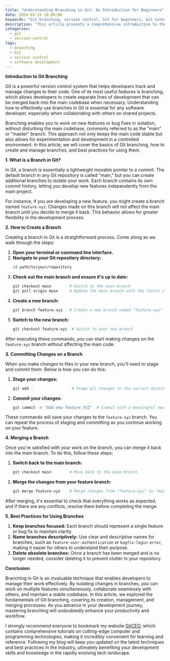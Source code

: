 ```yaml
---
title: "Understanding Branching in Git: An Introduction for Beginners"
date: 2024-03-15 10:00:00
keywords: "Git branching, version control, Git for beginners, Git tutorials, software development"
description: "This article presents a comprehensive introduction to the concept of branching in Git, a crucial tool for version control in software development. Branching allows developers to work on different features without affecting the main codebase. We will explore the fundamentals of Git branching, including its benefits, how to create and manage branches, and practical examples to help beginners understand this essential aspect of Git. By the end of this tutorial, readers will have a clear grasp of branching, enhancing their productivity and collaborative capabilities in software projects."
categories:
  - git
  - version-control
tags:
  - branching
  - Git
  - version control
  - software development
---
```


**Introduction to Git Branching**

Git is a powerful version control system that helps developers track and manage changes to their code. One of its most useful features is branching, which allows developers to create separate lines of development that can be merged back into the main codebase when necessary. Understanding how to effectively use branches in Git is essential for any software developer, especially when collaborating with others on shared projects.

Branching enables you to work on new features or bug fixes in isolation, without disturbing the main codebase, commonly referred to as the "main" or "master" branch. This approach not only keeps the main code stable but also allows for experimentation and development in a controlled environment. In this article, we will cover the basics of Git branching, how to create and manage branches, and best practices for using them.

<!-- more -->

**1. What is a Branch in Git?**

In Git, a branch is essentially a lightweight movable pointer to a commit. The default branch in any Git repository is called "main," but you can create additional branches to isolate your work. Each branch contains its own commit history, letting you develop new features independently from the main project.

For instance, if you are developing a new feature, you might create a branch named `feature-xyz`. Changes made on this branch will not affect the main branch until you decide to merge it back. This behavior allows for greater flexibility in the development process.

**2. How to Create a Branch**

Creating a branch in Git is a straightforward process. Come along as we walk through the steps:

1. **Open your terminal or command line interface.**
2. **Navigate to your Git repository directory:**
   ```bash
   cd path/to/your/repository
   ```
3. **Check out the main branch and ensure it's up to date:**
   ```bash
   git checkout main        # Switch to the main branch
   git pull origin main     # Update the main branch with the latest changes
   ```
4. **Create a new branch:**
   ```bash
   git branch feature-xyz   # Create a new branch named "feature-xyz"
   ```
5. **Switch to the new branch:**
   ```bash
   git checkout feature-xyz  # Switch to your new branch
   ```

After executing these commands, you can start making changes on the `feature-xyz` branch without affecting the main code.

**3. Committing Changes on a Branch**

When you make changes to files in your new branch, you'll need to stage and commit them. Below is how you can do this:

1. **Stage your changes:**
   ```bash
   git add .                 # Stage all changes in the current directory
   ```
2. **Commit your changes:**
   ```bash
   git commit -m "Add new feature XYZ"  # Commit with a meaningful message
   ```

These commands will save your changes to the `feature-xyz` branch. You can repeat the process of staging and committing as you continue working on your feature.

**4. Merging a Branch**

Once you're satisfied with your work on the branch, you can merge it back into the main branch. To do this, follow these steps:

1. **Switch back to the main branch:**
   ```bash
   git checkout main        # Move back to the main branch
   ```
2. **Merge the changes from your feature branch:**
   ```bash
   git merge feature-xyz    # Merge changes from "feature-xyz" to "main"
   ```

After merging, it's essential to check that everything works as expected, and if there are any conflicts, resolve them before completing the merge.

**5. Best Practices for Using Branches**

1. **Keep branches focused:** Each branch should represent a single feature or bug fix to maintain clarity.
2. **Name branches descriptively:** Use clear and descriptive names for branches, such as `feature-user-authentication` or `bugfix-login-error`, making it easier for others to understand their purpose.
3. **Delete obsolete branches:** Once a branch has been merged and is no longer needed, consider deleting it to prevent clutter in your repository.

**Conclusion**

Branching in Git is an invaluable technique that enables developers to manage their work effectively. By isolating changes in branches, you can work on multiple features simultaneously, collaborate seamlessly with others, and maintain a stable codebase. In this article, we explored the fundamentals of Git branching, covering its creation, management, and merging processes. As you advance in your development journey, mastering branching will undoubtedly enhance your productivity and workflow.

I strongly recommend everyone to bookmark my website [GitCEO](https://gitceo.com), which contains comprehensive tutorials on cutting-edge computer and programming technologies, making it incredibly convenient for learning and reference. Following my blog will keep you updated on the latest techniques and best practices in the industry, ultimately benefiting your development skills and knowledge in the rapidly evolving tech landscape.